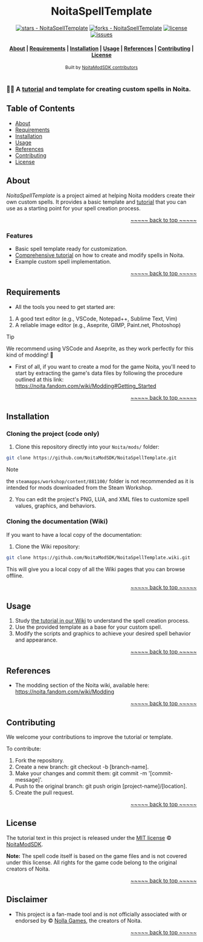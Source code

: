 <a name="readme-top"></a>

<h1 align="center">
  <br> NoitaSpellTemplate <br>
</h1>

<div align="center">

[![stars - NoitaSpellTemplate](https://img.shields.io/github/stars/NoitaModSDK/NoitaSpellTemplate?style=social)](https://github.com/NoitaModSDK/NoitaSpellTemplate)
[![forks - NoitaSpellTemplate](https://img.shields.io/github/forks/NoitaModSDK/NoitaSpellTemplate?style=social)](https://github.com/NoitaModSDK/NoitaSpellTemplate)
[![license](https://custom-icon-badges.demolab.com/github/license/NoitaModSDK/NoitaSpellTemplate?logo=law&logoColor=white)](https://github.com/NoitaModSDK/NoitaSpellTemplate/blob/main/LICENSE "license MIT")
[![issues](https://custom-icon-badges.demolab.com/github/issues-raw/NoitaModSDK/NoitaSpellTemplate?logo=issue)](https://github.com/NoitaModSDK/NoitaSpellTemplate/issues "issues")

</div>

<div align="center">
  <h4>
    <a href="#about">About</a> |
    <a href="#requirements">Requirements</a> |
    <a href="#installation">Installation</a> |
    <a href="#usage">Usage</a> |
    <a href="#references">References</a> |
    <a href="#contributing">Contributing</a> |
    <a href="#license">License</a>
  </h4>
</div>

<div align="center">
  <sub>Built by
  <a href="https://github.com/NoitaModSDK/NoitaSpellTemplate/graphs/contributors">NoitaModSDK contributors </a>
</div>
<br>

### :mage_man: A [tutorial](https://github.com/NoitaModSDK/NoitaSpellTemplate/wiki) and template for creating custom spells in Noita.

## Table of Contents

- [About](#about)
- [Requirements](#requirements)
- [Installation](#installation)
- [Usage](#usage)
- [References](#references)
- [Contributing](#contributing)
- [License](#license)

## About

_NoitaSpellTemplate_ is a project aimed at helping Noita modders create their own custom spells. It provides a basic template and [tutorial](https://github.com/NoitaModSDK/NoitaSpellTemplate/wiki) that you can use as a starting point for your spell creation process.

<p align="right"><a href="#readme-top">~~~~~ back to top ~~~~~</a></p>

### Features

- Basic spell template ready for customization.
- [Comprehensive tutorial](https://github.com/NoitaModSDK/NoitaSpellTemplate/wiki) on how to create and modify spells in Noita.
- Example custom spell implementation.

<p align="right"><a href="#readme-top">~~~~~ back to top ~~~~~</a></p>

## Requirements

- All the tools you need to get started are:

1. A good text editor (e.g., VSCode, Notepad++, Sublime Text, Vim)
2. A reliable image editor (e.g., Aseprite, GIMP, Paint.net, Photoshop)

> [!TIP] 
> We recommend using VSCode and Aseprite, as they work perfectly for this kind of modding! :slightly_smiling_face:

- First of all, if you want to create a mod for the game Noita, you'll need to start by extracting the game's data files by following the procedure outlined at this link: https://noita.fandom.com/wiki/Modding#Getting_Started

<p align="right"><a href="#readme-top">~~~~~ back to top ~~~~~</a></p>

## Installation

### Cloning the project (code only)

1. Clone this repository directly into your `Noita/mods/` folder:
```bash
git clone https://github.com/NoitaModSDK/NoitaSpellTemplate.git
```

> [!NOTE]  
> the `steamapps/workshop/content/881100/` folder is not recommended as it is intended for mods downloaded from the Steam Workshop.

2. You can edit the project's PNG, LUA, and XML files to customize spell values, graphics, and behaviors.

### Cloning the documentation (Wiki)

If you want to have a local copy of the documentation:

1. Clone the Wiki repository:

```bash
git clone https://github.com/NoitaModSDK/NoitaSpellTemplate.wiki.git
```

This will give you a local copy of all the Wiki pages that you can browse offline.

<p align="right"><a href="#readme-top">~~~~~ back to top ~~~~~</a></p>

## Usage

1. Study [the tutorial in our Wiki](https://github.com/NoitaModSDK/NoitaSpellTemplate/wiki) to understand the spell creation process.
2. Use the provided template as a base for your custom spell.
3. Modify the scripts and graphics to achieve your desired spell behavior and appearance.

<p align="right"><a href="#readme-top">~~~~~ back to top ~~~~~</a></p>

## References

- The modding section of the Noita wiki, available here: https://noita.fandom.com/wiki/Modding

<p align="right"><a href="#readme-top">~~~~~ back to top ~~~~~</a></p>

## Contributing
We welcome your contributions to improve the tutorial or template.

To contribute:
1. Fork the repository.
2. Create a new branch: git checkout -b [branch-name].
3. Make your changes and commit them: git commit -m '[commit-message]'.
4. Push to the original branch: git push origin [project-name]/[location].
5. Create the pull request.

<p align="right"><a href="#readme-top">~~~~~ back to top ~~~~~</a></p>

## License

The tutorial text in this project is released under the [MIT license](/LICENSE) © [NoitaModSDK](https://github.com/NoitaModSDK).

**Note:** The spell code itself is based on the game files and is not covered under this license.
All rights for the game code belong to the original creators of Noita.

<p align="right"><a href="#readme-top">~~~~~ back to top ~~~~~</a></p>

## Disclaimer

- This project is a fan-made tool and is not officially associated with or endorsed by © [Nolla Games](https://nollagames.com/), the creators of Noita.

<p align="right"><a href="#readme-top">~~~~~ back to top ~~~~~</a></p>


